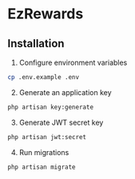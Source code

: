 # EzRewards

## Installation

1. Configure environment variables

```bash
cp .env.example .env
```

2. Generate an application key

```bash
php artisan key:generate
```

3. Generate JWT secret key

```bash
php artisan jwt:secret
```

4. Run migrations

```bash
php artisan migrate
```
